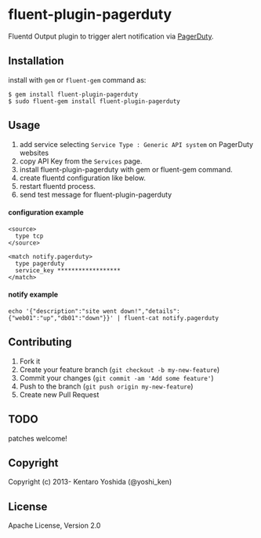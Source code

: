 # fluent-plugin-pagerduty

Fluentd Output plugin to trigger alert notification via [PagerDuty](http://www.pagerduty.com/).

## Installation

install with `gem` or `fluent-gem` command as:

```
$ gem install fluent-plugin-pagerduty
$ sudo fluent-gem install fluent-plugin-pagerduty
```

## Usage

1. add service selecting `Service Type : Generic API system` on PagerDuty websites
2. copy API Key from the `Services` page.
3. install fluent-plugin-pagerduty with gem or fluent-gem command.
4. create fluentd configuration like below.
5. restart fluentd process.
6. send test message for fluent-plugin-pagerduty

#### configuration example

```
<source>
  type tcp
</source>

<match notify.pagerduty>
  type pagerduty
  service_key ******************
</match>
```

#### notify example

```
echo '{"description":"site went down!","details":{"web01":"up","db01":"down"}}' | fluent-cat notify.pagerduty
```

## Contributing

1. Fork it
2. Create your feature branch (`git checkout -b my-new-feature`)
3. Commit your changes (`git commit -am 'Add some feature'`)
4. Push to the branch (`git push origin my-new-feature`)
5. Create new Pull Request

## TODO

patches welcome!

## Copyright

Copyright (c) 2013- Kentaro Yoshida (@yoshi_ken)

## License

Apache License, Version 2.0

